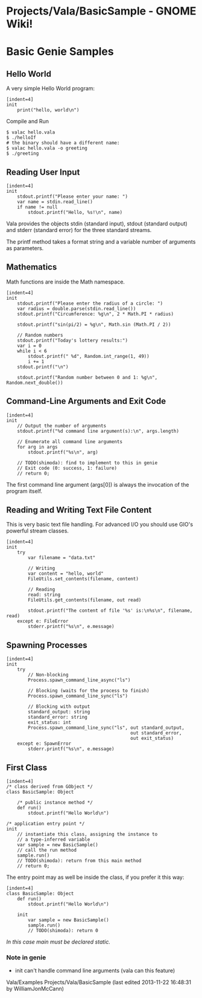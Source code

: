 # Projects/Vala/BasicSample - GNOME Wiki!

# Basic Genie Samples

## Hello World

A very simple Hello World program:

```genie
[indent=4]
init
    print("hello, world\n")
```

Compile and Run

```shell
$ valac hello.vala
$ ./helloIf
# the binary should have a different name:
$ valac hello.vala -o greeting
$ ./greeting
```

## Reading User Input

```genie
[indent=4]
init
    stdout.printf("Please enter your name: ")
    var name = stdin.read_line()
    if name != null
        stdout.printf("Hello, %s!\n", name)
```

Vala provides the objects stdin (standard input),
stdout (standard output) and stderr (standard error)
for the three standard streams.

The printf method takes a format string and
a variable number of arguments as parameters.


## Mathematics
Math functions are inside the Math namespace.

```genie
[indent=4]
init
    stdout.printf("Please enter the radius of a circle: ")
    var radius = double.parse(stdin.read_line())
    stdout.printf("Circumference: %g\n", 2 * Math.PI * radius)

    stdout.printf("sin(pi/2) = %g\n", Math.sin (Math.PI / 2))

    // Random numbers
    stdout.printf("Today's lottery results:")
    var i = 0
    while i < 6
        stdout.printf(" %d", Random.int_range(1, 49))
        i += 1
    stdout.printf("\n")

    stdout.printf("Random number between 0 and 1: %g\n", Random.next_double())
```

## Command-Line Arguments and Exit Code

```genie
[indent=4]
init
    // Output the number of arguments
    stdout.printf("%d command line argument(s):\n", args.length)

    // Enumerate all command line arguments
    for arg in args
        stdout.printf("%s\n", arg)

    // TODO(shimoda): find to implement to this in genie
    // Exit code (0: success, 1: failure)
    // return 0;
```

The first command line argument (args[0]) is always
the invocation of the program itself.


## Reading and Writing Text File Content
This is very basic text file handling.
For advanced I/O you should use GIO's powerful stream classes.

```genie
[indent=4]
init
    try
        var filename = "data.txt"

        // Writing
        var content = "hello, world"
        FileUtils.set_contents(filename, content)

        // Reading
        read: string
        FileUtils.get_contents(filename, out read)

        stdout.printf("The content of file '%s' is:\n%s\n", filename, read)
    except e: FileError
        stderr.printf("%s\n", e.message)
```

## Spawning Processes

```genie
[indent=4]
init
    try
        // Non-blocking
        Process.spawn_command_line_async("ls")

        // Blocking (waits for the process to finish)
        Process.spawn_command_line_sync("ls")

        // Blocking with output
        standard_output: string
        standard_error: string
        exit_status: int
        Process.spawn_command_line_sync("ls", out standard_output,
                                              out standard_error,
                                              out exit_status)
    except e: SpawnError
        stderr.printf("%s\n", e.message)
```


## First Class

```genie
[indent=4]
/* class derived from GObject */
class BasicSample: Object

    /* public instance method */
    def run()
        stdout.printf("Hello World\n")

/* application entry point */
init
    // instantiate this class, assigning the instance to
    // a type-inferred variable
    var sample = new BasicSample()
    // call the run method
    sample.run()
    // TODO(shimoda): return from this main method
    // return 0;
```

The entry point may as well be inside the class, if you prefer it this way:

```genie
[indent=4]
class BasicSample: Object
    def run()
        stdout.printf("Hello World\n")

    init
        var sample = new BasicSample()
        sample.run()
        // TODO(shimoda): return 0
```

_In this case main must be declared static._

### Note in genie
- init can't handle command line arguments (vala can this feature)


Vala/Examples Projects/Vala/BasicSample
    (last edited 2013-11-22 16:48:31 by WilliamJonMcCann)

